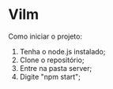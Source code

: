 # Vilm

Como iniciar o projeto:

1. Tenha o node.js instalado;
2. Clone o repositório;
3. Entre na pasta server;
4. Digite "npm start";
